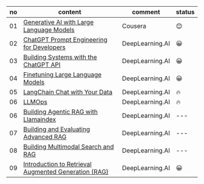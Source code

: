 |no|content|comment|status|
|---|---|---|---|
|01|[Generative AI with Large Language Models](https://www.coursera.org/learn/generative-ai-with-llms)|Cousera|😊|
|02|[ChatGPT Prompt Engineering for Developers](https://www.coursera.org/projects/chatgpt-prompt-engineering-for-developers-project)|DeepLearning.AI|😀|
|03|[Building Systems with the ChatGPT API](https://learn.deeplearning.ai/courses/chatgpt-building-system/lesson/1/introduction)|DeepLearning.AI|😀|
|04|[Finetuning Large Language Models](https://www.coursera.org/projects/finetuning-large-language-models-project)|DeepLearning.AI|😀|
|05|[LangChain Chat with Your Data](https://www.coursera.org/projects/langchain-chat-with-your-data-project)|DeepLearning.AI|🔥|
|06|[LLMOps](https://learn.deeplearning.ai/courses/llmops/lesson/1/introduction)|DeepLearning.AI|🔥|
|06|[Building Agentic RAG with Llamaindex](https://learn.deeplearning.ai/courses/building-agentic-rag-with-llamaindex/lesson/1/introduction)|DeepLearning.AI|---|
|07|[Building and Evaluating Advanced RAG](https://learn.deeplearning.ai/courses/building-evaluating-advanced-rag/lesson/1/introduction)|DeepLearning.AI|---|
|08|[Building Multimodal Search and RAG](https://learn.deeplearning.ai/courses/building-multimodal-search-and-rag/lesson/1/introduction)|DeepLearning.AI|---|
|09|[Introduction to Retrieval Augmented Generation (RAG)](https://www.coursera.org/projects/introduction-to-rag)|DeepLearning.AI|😀|
